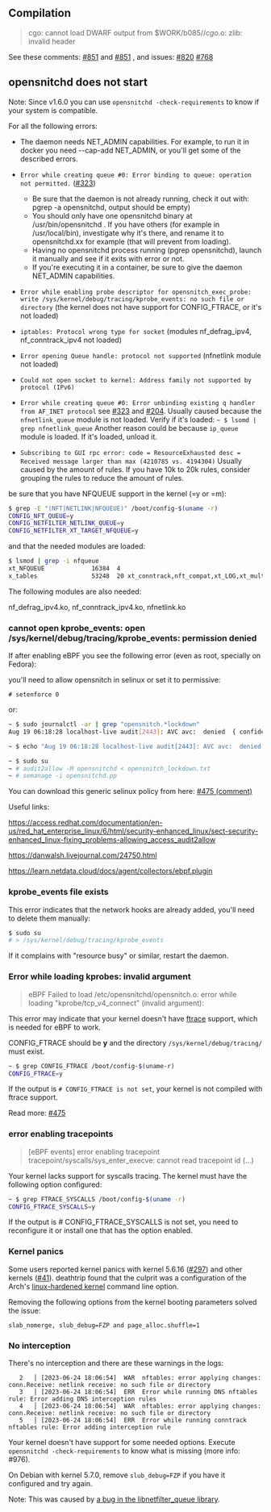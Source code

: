 
## Compilation

> cgo: cannot load DWARF output from $WORK/b085//_cgo_.o: zlib: invalid header

See these comments: [#851](https://github.com/evilsocket/opensnitch/issues/851#issuecomment-1434624041) and [#851](https://github.com/evilsocket/opensnitch/issues/851#issuecomment-1434611009) , and issues: [#820](https://github.com/evilsocket/opensnitch/issues/820) [#768](https://github.com/evilsocket/opensnitch/issues/768)


## opensnitchd does not start

Note: Since v1.6.0 you can use `opensnitchd -check-requirements` to know if your system is compatible.

For all the following errors:

* The daemon needs NET_ADMIN capabilities. For example, to run it in docker you need --cap-add NET_ADMIN, or you'll get some of the described errors.
* `Error while creating queue #0: Error binding to queue: operation not permitted.` ([#323](https://github.com/evilsocket/opensnitch/issues/323))
     - Be sure that the daemon is not already running, check it out with: pgrep -a opensnitchd, output should be empty)
     - You should only have one opensnitchd binary at /usr/bin/opensnitchd . If you have others (for example in /usr/local/bin), investigate why it's there, and rename it to opensnitchd.xx for example (that will prevent from loading).
     - Having no opensnitchd process running (pgrep opensnitchd), launch it manually and see if it exits with error or not.
     - If you're executing it in a container, be sure to give the daemon NET_ADMIN capabilities.

* `Error while enabling probe descriptor for opensnitch_exec_probe: write /sys/kernel/debug/tracing/kprobe_events: no such file or directory` (the kernel does not have support for CONFIG_FTRACE, or it's not loaded)
* `iptables: Protocol wrong type for socket` (modules nf_defrag_ipv4, nf_conntrack_ipv4 not loaded)
* `Error opening Queue handle: protocol not supported` (nfnetlink module not loaded)
* `Could not open socket to kernel: Address family not supported by protocol (IPv6)`
* `Error while creating queue #0: Error unbinding existing q handler from AF_INET protocol` see [#323](https://github.com/evilsocket/opensnitch/issues/323) and [#204](https://github.com/evilsocket/opensnitch/issues/204#issuecomment-802932344).
   Usually caused because the `nfnetlink_queue` module is not loaded. Verify if it's loaded: `~ $ lsomd | grep nfnetlink_queue`
   Another reason could be because `ip_queue` module is loaded. If it's loaded, unload it.
* `Subscribing to GUI rpc error: code = ResourceExhausted desc = Received message larger than max (4210785 vs. 4194304)`
   Usually caused by the amount of rules. If you have 10k to 20k rules, consider grouping the rules to reduce the amount of rules.

be sure that you have NFQUEUE support in the kernel (=y or =m):

```bash
$ grep -E "(NFT|NETLINK|NFQUEUE)" /boot/config-$(uname -r)
CONFIG_NFT_QUEUE=y
CONFIG_NETFILTER_NETLINK_QUEUE=y
CONFIG_NETFILTER_XT_TARGET_NFQUEUE=y
```

and that the needed modules are loaded:

```bash
$ lsmod | grep -i nfqueue
xt_NFQUEUE             16384  4
x_tables               53248  20 xt_conntrack,nft_compat,xt_LOG,xt_multiport,xt_tcpudp,xt_addrtype,xt_CHECKSUM,xt_recent,xt_nat,ip6t_rt,xt_set,ip6_tables,ipt_REJECT,ip_tables,xt_limit,xt_hl,xt_MASQUERADE,ip6t_REJECT,xt_NFQUEUE,xt_mark
```

The following modules are also needed:

nf_defrag_ipv4.ko, nf_conntrack_ipv4.ko, nfnetlink.ko


### cannot open kprobe_events: open /sys/kernel/debug/tracing/kprobe_events: permission denied

If after enabling eBPF you see the following error (even as root, specially on Fedora):

you'll need to allow opensnitch in selinux or set it to permissive:

`# setenforce 0`

or:

```bash
~ $ sudo journalctl -ar | grep "opensnitch.*lockdown"
Aug 19 06:18:28 localhost-live audit[2443]: AVC avc:  denied  { confidentiality } for  pid=2443 comm=opensnitchd lockdown_reason=use of tracefs scontext=system_u:system_r:unconfined_service_t:s0 tcontext=system_u:system_r:unconfined_service_t:s0 tclass=lockdown permissive=0

~ $ echo "Aug 19 06:18:28 localhost-live audit[2443]: AVC avc:  denied  { confidentiality } for  pid=2443 comm=opensnitchd lockdown_reason=use of tracefs scontext=system_u:system_r:unconfined_service_t:s0 tcontext=system_u:system_r:unconfined_service_t:s0 tclass=lockdown permissive=0" > opensnitch_lockdown.txt

~ $ sudo su
~ # audit2allow -M opensnitchd < opensnitch_lockdown.txt
~ # semanage -i opensnitchd.pp
```

You can download this generic selinux policy from here: [#475 (comment)](https://github.com/evilsocket/opensnitch/issues/475#issuecomment-901838324)

Useful links:

https://access.redhat.com/documentation/en-us/red_hat_enterprise_linux/6/html/security-enhanced_linux/sect-security-enhanced_linux-fixing_problems-allowing_access_audit2allow

https://danwalsh.livejournal.com/24750.html

https://learn.netdata.cloud/docs/agent/collectors/ebpf.plugin


### kprobe_events file exists

This error indicates that the network hooks are already added, you'll need to delete them manually:

```bash
$ sudo su
# > /sys/kernel/debug/tracing/kprobe_events
```

If it complains with "resource busy" or similar, restart the daemon.


### Error while loading kprobes: invalid argument

> eBPF Failed to load /etc/opensnitchd/opensnitch.o: error while loading "kprobe/tcp_v4_connect" (invalid argument):

This error may indicate that your kernel doesn't have [ftrace](https://www.kernel.org/doc/html/latest/trace/ftrace.html) support, which is needed for eBPF to work.

CONFIG_FTRACE should be **y** and the directory `/sys/kernel/debug/tracing/` must exist.

```bash
~ $ grep CONFIG_FTRACE /boot/config-$(uname-r)
CONFIG_FTRACE=y
```

If the output is `# CONFIG_FTRACE is not set`, your kernel is not compiled with ftrace support.

Read more: [#475](https://github.com/evilsocket/opensnitch/issues/475)


### error enabling tracepoints

> [eBPF events] error enabling tracepoint tracepoint/syscalls/sys_enter_execve: cannot read tracepoint id (...)

Your kernel lacks support for syscalls tracing. The kernel must have the following option configured:

```bash
~ $ grep FTRACE_SYSCALLS /boot/config-$(uname -r)
CONFIG_FTRACE_SYSCALLS=y
```

If the output is # CONFIG_FTRACE_SYSCALLS is not set, you need to reconfigure it or install one that has the option enabled.


### Kernel panics

Some users reported kernel panics with kernel 5.6.16 ([#297](https://github.com/evilsocket/opensnitch/issues/297)) and other kernels ([#41](https://github.com/evilsocket/opensnitch/issues/41)). deathtrip found that the culprit was a configuration of the Arch's [linux-hardened kernel](https://www.archlinux.org/packages/extra/x86_64/linux-hardened/) command line option.

Removing the following options from the kernel booting parameters solved the issue:

`slab_nomerge, slub_debug=FZP and page_alloc.shuffle=1`

### No interception

There's no interception and there are these warnings in the logs:

```
   2   │ [2023-06-24 18:06:54]  WAR  nftables: error applying changes: conn.Receive: netlink receive: no such file or directory
   3   │ [2023-06-24 18:06:54]  ERR  Error while running DNS nftables rule: Error adding DNS interception rules
   4   │ [2023-06-24 18:06:54]  WAR  nftables: error applying changes: conn.Receive: netlink receive: no such file or directory
   5   │ [2023-06-24 18:06:54]  ERR  Error while running conntrack nftables rule: Error adding interception rule
```

Your kernel doesn't have support for some needed options. Execute `opensnitchd -check-requirements` to know what is missing (more info: #976).

On Debian with kernel 5.7.0, remove `slub_debug=FZP` if you have it configured and try again.

Note: This was caused by [a bug in the libnetfilter_queue library](https://bugzilla.netfilter.org/show_bug.cgi?id=1440).
